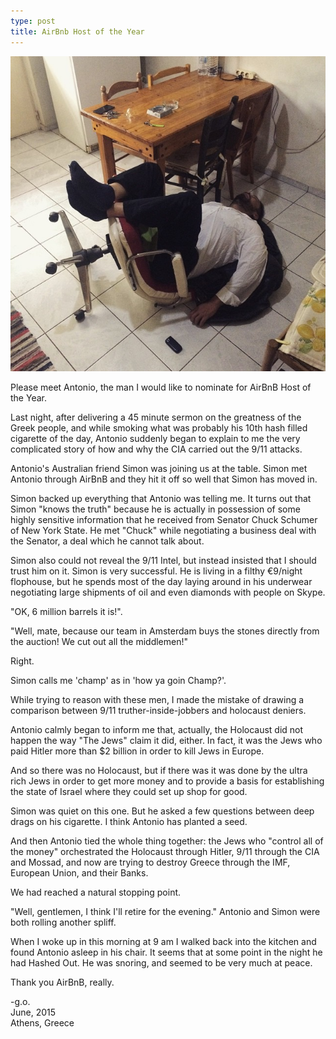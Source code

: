 ```yaml
---
type: post
title: AirBnb Host of the Year
---
```

![Airbnb](/images/airbnb.jpg)

Please meet Antonio, the man I would like to nominate for AirBnB Host of the Year. 

Last night, after delivering a 45 minute sermon on the greatness of the Greek people, and while smoking what was probably his 10th hash filled cigarette of the day, Antonio suddenly began to explain to me the very complicated story of how and why the CIA carried out the 9/11 attacks. 

Antonio's Australian friend Simon was joining us at the table. Simon met Antonio through AirBnB and they hit it off so well that Simon has moved in.

Simon backed up everything that Antonio was telling me. It turns out that Simon "knows the truth" because he is actually in possession of some highly sensitive information that he received from Senator Chuck Schumer of New York State. He met "Chuck" while negotiating a business deal with the Senator, a deal which he cannot talk about. 

Simon also could not reveal the 9/11 Intel, but instead insisted that I should trust him on it. Simon is very successful. He is living in a filthy €9/night flophouse, but he spends most of the day laying around in his underwear negotiating large shipments of oil and even diamonds with people on Skype. 

"OK, 6 million barrels it is!".

"Well, mate, because our team in Amsterdam buys the stones directly from the auction! We cut out all the middlemen!"

Right.

Simon calls me 'champ' as in 'how ya goin Champ?'. 

While trying to reason with these men, I made the mistake of drawing a comparison between 9/11 truther-inside-jobbers and holocaust deniers. 

Antonio calmly began to inform me that, actually, the Holocaust did not happen the way "The Jews" claim it did, either. In fact, it was the Jews who paid Hitler more than $2 billion in order to kill Jews in Europe. 

And so there was no Holocaust, but if there was it was done by the ultra rich Jews in order to get more money and to provide a basis for establishing the state of Israel where they could set up shop for good.

Simon was quiet on this one. But he asked a few questions between deep drags on his cigarette. I think Antonio has planted a seed. 

And then Antonio tied the whole thing together: the Jews who "control all of the money" orchestrated the Holocaust through Hitler, 9/11 through the CIA and Mossad, and now are trying to destroy Greece through the IMF, European Union, and their Banks. 

We had reached a natural stopping point. 

"Well, gentlemen, I think I'll retire for the evening." Antonio and Simon were both rolling another spliff.

When I woke up in this morning at 9 am I walked back into the kitchen and found Antonio asleep in his chair. It seems that at some point in the night he had Hashed Out. He was snoring, and seemed to be very much at peace.

Thank you AirBnB, really.

-g.o.  
June, 2015  
Athens, Greece
